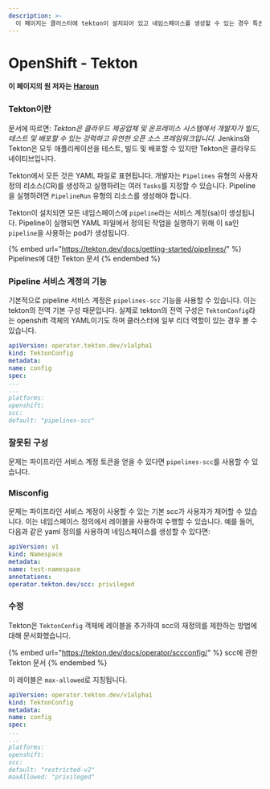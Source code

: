 ```yaml
---
description: >-
  이 페이지는 클러스터에 tekton이 설치되어 있고 네임스페이스를 생성할 수 있는 경우 특권 상승 시나리오를 보여줍니다 (때로는 편집 권한만 있으면 충분합니다).
---
```


# OpenShift - Tekton

**이 페이지의 원 저자는** [**Haroun**](https://www.linkedin.com/in/haroun-al-mounayar-571830211)

### Tekton이란

문서에 따르면: _Tekton은 클라우드 제공업체 및 온프레미스 시스템에서 개발자가 빌드, 테스트 및 배포할 수 있는 강력하고 유연한 오픈 소스 프레임워크입니다._ Jenkins와 Tekton은 모두 애플리케이션을 테스트, 빌드 및 배포할 수 있지만 Tekton은 클라우드 네이티브입니다.&#x20;

Tekton에서 모든 것은 YAML 파일로 표현됩니다. 개발자는 `Pipelines` 유형의 사용자 정의 리소스(CR)를 생성하고 실행하려는 여러 `Tasks`를 지정할 수 있습니다. Pipeline을 실행하려면 `PipelineRun` 유형의 리소스를 생성해야 합니다.

Tekton이 설치되면 모든 네임스페이스에 `pipeline`라는 서비스 계정(sa)이 생성됩니다. Pipeline이 실행되면 YAML 파일에서 정의된 작업을 실행하기 위해 이 sa인 `pipeline`을 사용하는 pod가 생성됩니다.

{% embed url="https://tekton.dev/docs/getting-started/pipelines/" %}
Pipelines에 대한 Tekton 문서
{% endembed %}

### Pipeline 서비스 계정의 기능

기본적으로 pipeline 서비스 계정은 `pipelines-scc` 기능을 사용할 수 있습니다. 이는 tekton의 전역 기본 구성 때문입니다. 실제로 tekton의 전역 구성은 `TektonConfig`라는 openshift 객체의 YAML이기도 하며 클러스터에 일부 리더 역할이 있는 경우 볼 수 있습니다.
```yaml
apiVersion: operator.tekton.dev/v1alpha1
kind: TektonConfig
metadata:
name: config
spec:
...
...
platforms:
openshift:
scc:
default: "pipelines-scc"
```
### 잘못된 구성

문제는 파이프라인 서비스 계정 토큰을 얻을 수 있다면 `pipelines-scc`를 사용할 수 있습니다.

### Misconfig

문제는 파이프라인 서비스 계정이 사용할 수 있는 기본 scc가 사용자가 제어할 수 있습니다. 이는 네임스페이스 정의에서 레이블을 사용하여 수행할 수 있습니다. 예를 들어, 다음과 같은 yaml 정의를 사용하여 네임스페이스를 생성할 수 있다면:
```yaml
apiVersion: v1
kind: Namespace
metadata:
name: test-namespace
annotations:
operator.tekton.dev/scc: privileged
```
### 수정

Tekton은 `TektonConfig` 객체에 레이블을 추가하여 scc의 재정의를 제한하는 방법에 대해 문서화했습니다.

{% embed url="https://tekton.dev/docs/operator/sccconfig/" %}
scc에 관한 Tekton 문서
{% endembed %}

이 레이블은 `max-allowed`로 지칭됩니다.
```yaml
apiVersion: operator.tekton.dev/v1alpha1
kind: TektonConfig
metadata:
name: config
spec:
...
...
platforms:
openshift:
scc:
default: "restricted-v2"
maxAllowed: "privileged"
```

